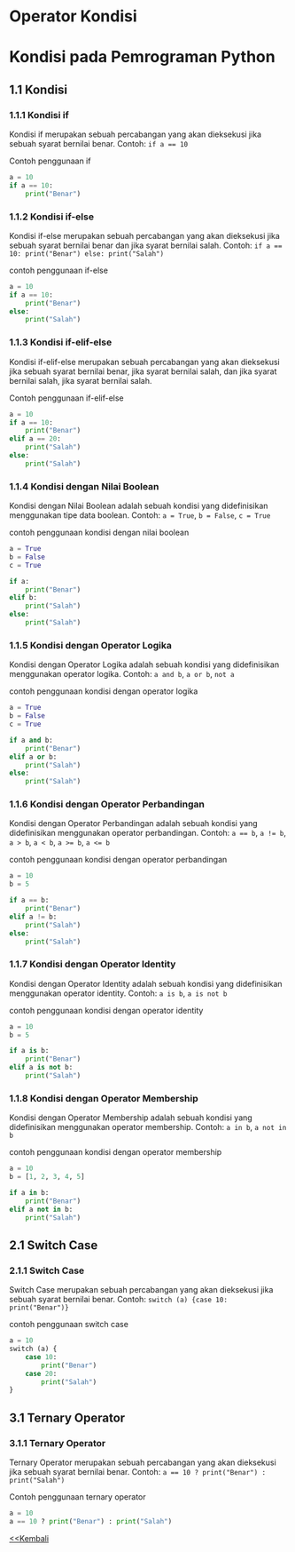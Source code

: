 <h1> Operator Kondisi </h1>

# Kondisi pada Pemrograman Python

## 1.1 Kondisi 

### 1.1.1 Kondisi if

Kondisi if merupakan sebuah percabangan yang akan dieksekusi jika sebuah syarat bernilai benar. Contoh: `if a == 10`

Contoh penggunaan if

```python
a = 10
if a == 10:
    print("Benar")
```

### 1.1.2 Kondisi if-else

Kondisi if-else merupakan sebuah percabangan yang akan dieksekusi jika sebuah syarat bernilai benar dan jika syarat bernilai salah. Contoh: `if a == 10: print("Benar") else: print("Salah")`

contoh penggunaan if-else

```python
a = 10
if a == 10:
    print("Benar")
else:
    print("Salah")
```

### 1.1.3 Kondisi if-elif-else

Kondisi if-elif-else merupakan sebuah percabangan yang akan dieksekusi jika sebuah syarat bernilai benar, jika syarat bernilai salah, dan jika syarat bernilai salah, jika syarat bernilai salah.

Contoh penggunaan if-elif-else

```python
a = 10
if a == 10:
    print("Benar")
elif a == 20:
    print("Salah")
else:
    print("Salah")
```

### 1.1.4 Kondisi dengan Nilai Boolean

Kondisi dengan Nilai Boolean adalah sebuah kondisi yang didefinisikan menggunakan tipe data boolean. Contoh: `a = True`, `b = False`, `c = True`

contoh penggunaan kondisi dengan nilai boolean

```python
a = True
b = False
c = True

if a:
    print("Benar")
elif b:
    print("Salah")
else:
    print("Salah")
```

### 1.1.5 Kondisi dengan Operator Logika

Kondisi dengan Operator Logika adalah sebuah kondisi yang didefinisikan menggunakan operator logika. Contoh: `a and b`, `a or b`, `not a`

contoh penggunaan kondisi dengan operator logika

```python
a = True
b = False
c = True

if a and b:
    print("Benar")
elif a or b:
    print("Salah")
else:
    print("Salah")
```

### 1.1.6 Kondisi dengan Operator Perbandingan

Kondisi dengan Operator Perbandingan adalah sebuah kondisi yang didefinisikan menggunakan operator perbandingan. Contoh: `a == b`, `a != b`, `a > b`, `a < b`, `a >= b`, `a <= b`

contoh penggunaan kondisi dengan operator perbandingan

```python
a = 10
b = 5

if a == b:
    print("Benar")
elif a != b:
    print("Salah")
else:
    print("Salah")
```


### 1.1.7 Kondisi dengan Operator Identity

Kondisi dengan Operator Identity adalah sebuah kondisi yang didefinisikan menggunakan operator identity. Contoh: `a is b`, `a is not b`

contoh penggunaan kondisi dengan operator identity

```python
a = 10
b = 5

if a is b:
    print("Benar")
elif a is not b:
    print("Salah")
```

### 1.1.8 Kondisi dengan Operator Membership

Kondisi dengan Operator Membership adalah sebuah kondisi yang didefinisikan menggunakan operator membership. Contoh: `a in b`, `a not in b`

contoh penggunaan kondisi dengan operator membership

```python
a = 10
b = [1, 2, 3, 4, 5]

if a in b:
    print("Benar")
elif a not in b:
    print("Salah")
```

## 2.1 Switch Case

### 2.1.1 Switch Case

Switch Case merupakan sebuah percabangan yang akan dieksekusi jika sebuah syarat bernilai benar. Contoh: `switch (a) {case 10: print("Benar")}`

contoh penggunaan switch case

```python
a = 10
switch (a) {
    case 10:
        print("Benar")
    case 20:
        print("Salah")
}
```


## 3.1 Ternary Operator

### 3.1.1 Ternary Operator

Ternary Operator merupakan sebuah percabangan yang akan dieksekusi jika sebuah syarat bernilai benar. Contoh: `a == 10 ? print("Benar") : print("Salah")`

Contoh penggunaan ternary operator

```python
a = 10
a == 10 ? print("Benar") : print("Salah")
```
[<<Kembali](README.md)


